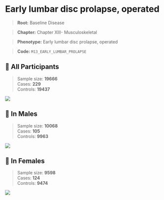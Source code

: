 # Early lumbar disc prolapse, operated

> **Root:** Baseline Disease  

> **Chapter:** Chapter XIII- Musculoskeletal  

> **Phenotype:** Early lumbar disc prolapse, operated  

> **Code:** `M13_EARLY_LUMBAR_PROLAPSE`

## 🧪 All Participants  
> Sample size: **19666**  
> Cases: **229**  
> Controls: **19437**
<img src="/Disease/Figures/ALL/Incidence/M13_EARLY_LUMBAR_PROLAPSE.png"/>
<CsvTable src="/Disease_Data/ALL/Incidence/COX_M13_EARLY_LUMBAR_PROLAPSE.csv" label="🔍 View full results" />

## 👨 In Males  
> Sample size: **10068**  
> Cases: **105**  
> Controls: **9963**
<img src="/Disease/Figures/Male/Incidence/M13_EARLY_LUMBAR_PROLAPSE.png"/>
<CsvTable src="/Disease_Data/Male/Incidence/COX_M13_EARLY_LUMBAR_PROLAPSE.csv" label="🔍 View full results" />

## 👩 In Females  
> Sample size: **9598**  
> Cases: **124**  
> Controls: **9474**
<img src="/Disease/Figures/Female/Incidence/M13_EARLY_LUMBAR_PROLAPSE.png"/>
<CsvTable src="/Disease_Data/Female/Incidence/COX_M13_EARLY_LUMBAR_PROLAPSE.csv" label="🔍 View full results" />
